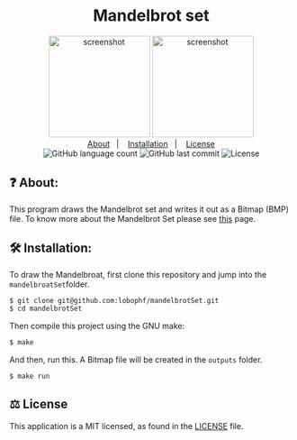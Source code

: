 <h1 align="center"> Mandelbrot set </h1>

<p align="center">
  <img height="180px" alt="screenshot" src="https://dl.dropboxusercontent.com/s/86zpogykuljeds9/test.bmp?dl=0">
  <img height="180px" alt="screenshot" src="https://dl.dropboxusercontent.com/s/4v1usq5w8732sx3/test1.bmp?dl=0">
  <br>
  <a href="#question-about">About</a>&nbsp;&nbsp;&nbsp;|&nbsp;&nbsp;&nbsp;
	<a href="#hammer_and_wrench-installation">Installation</a>&nbsp;&nbsp;&nbsp;|&nbsp;&nbsp;&nbsp;
	<a href="#balance_scale-license">License</a>	
  <br>
  <img alt="GitHub language count" src="https://img.shields.io/github/languages/count/lobophf/mandelbrotSet">	
  <img alt="GitHub last commit" src="https://img.shields.io/github/last-commit/lobophf/mandelbrotSet">
  <img alt="License" src="https://img.shields.io/badge/license-MIT-brightgreen"> 
<p>

## :question: About:
This program draws the Mandelbrot set and writes it out as a Bitmap (BMP) file. To know more about the Mandelbrot Set please see [this](https://en.wikipedia.org/wiki/Mandelbrot_set) page.

## :hammer_and_wrench: Installation:
To draw the Mandelbroat, first clone this repository and jump into the `mandelbroatSet`folder.

```sh
$ git clone git@github.com:lobophf/mandelbrotSet.git 
$ cd mandelbrotSet
```

Then compile this project using the GNU make:

```sh
$ make
```
And then, run this. A Bitmap file will be created in the `outputs` folder.

```sh
$ make run
```
## :balance_scale: License
This application is a MIT licensed, as found in the [LICENSE](./LICENSE) file.
